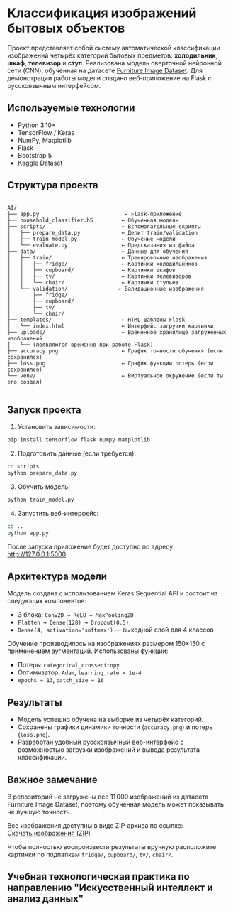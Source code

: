 
# Классификация изображений бытовых объектов

Проект представляет собой систему автоматической классификации изображений четырёх категорий бытовых предметов: **холодильник**, **шкаф**, **телевизор** и **стул**. Реализована модель сверточной нейронной сети (CNN), обученная на датасете [Furniture Image Dataset](https://www.kaggle.com/datasets/udaysankarmukherjee/furniture-image-dataset). Для демонстрации работы модели создано веб-приложение на Flask с русскоязычным интерфейсом.

## Используемые технологии

- Python 3.10+
- TensorFlow / Keras
- NumPy, Matplotlib
- Flask
- Bootstrap 5
- Kaggle Dataset

## Структура проекта

```

AI/
├── app.py                           ← Flask-приложение
├── household_classifier.h5         ← Обученная модель
├── scripts/                        ← Вспомогательные скрипты
│   ├── prepare_data.py             ← Делит train/validation
│   ├── train_model.py              ← Обучение модели
│   └── evaluate.py                 ← Предсказания из файла
├── data/                           ← Данные для обучения
│   ├── train/                      ← Тренировочные изображения
│   │   ├── fridge/                 ← Картинки холодильников
│   │   ├── cupboard/               ← Картинки шкафов
│   │   ├── tv/                     ← Картинки телевизоров
│   │   └── chair/                  ← Картинки стульев
│   └── validation/                ← Валидационные изображения
│       ├── fridge/
│       ├── cupboard/
│       ├── tv/
│       └── chair/
├── templates/                      ← HTML-шаблоны Flask
│   └── index.html                  ← Интерфейс загрузки картинки
├── uploads/                        ← Временное хранилище загруженных изображений
│   └── (появляются временно при работе Flask)
├── accuracy.png                    ← График точности обучения (если сохранился)
├── loss.png                        ← График функции потерь (если сохранился)
└── venv/                           ← Виртуальное окружение (если ты его создал)


````

## Запуск проекта

1. Установить зависимости:

```bash
pip install tensorflow flask numpy matplotlib
````

2. Подготовить данные (если требуется):

```bash
cd scripts
python prepare_data.py

```

3. Обучить модель:

```bash
python train_model.py
```

4. Запустить веб-интерфейс:

```bash
cd ..
python app.py
```

После запуска приложение будет доступно по адресу:
http://127.0.0.1:5000

## Архитектура модели

Модель создана с использованием Keras Sequential API и состоит из следующих компонентов:

* 3 блока: `Conv2D → ReLU → MaxPooling2D`
* `Flatten → Dense(128) → Dropout(0.5)`
* `Dense(4, activation='softmax')` — выходной слой для 4 классов

Обучение производилось на изображениях размером 150×150 с применением аугментаций. Использованы функции:

* Потерь: `categorical_crossentropy`
* Оптимизатор: `Adam`, `learning_rate = 1e-4`
* `epochs = 13`, `batch_size = 16`

## Результаты

* Модель успешно обучена на выборке из четырёх категорий.
* Сохранены графики динамики точности (`accuracy.png`) и потерь (`loss.png`).
* Разработан удобный русскоязычный веб-интерфейс с возможностью загрузки изображений и вывода результата классификации.

## Важное замечание

В репозиторий не загружены все 11 000 изображений из датасета Furniture Image Dataset, поэтому обученная модель может показывать не лучшую точность. 

Все изображения доступны в виде ZIP‑архива по ссылке:  
[Скачать изображения (ZIP)]((https://www.kaggle.com/datasets/udaysankarmukherjee/furniture-image-dataset))  

Чтобы полностью воспроизвести результаты вручную расположите картинки по подпапкам `fridge/`, `cupboard/`, `tv/`, `chair/`.  


## Учебная технологическая практика по направлению "Искусственный интеллект и анализ данных"



